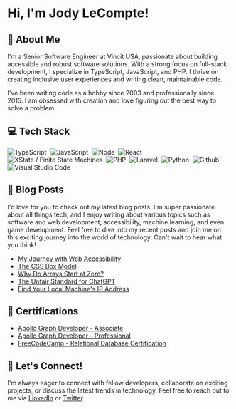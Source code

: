 # Hi, I'm Jody LeCompte!

## 🙋 About Me

I'm a Senior Software Engineer at Vincit USA, passionate about building accessible and robust software solutions. With a strong focus on full-stack development, I specialize in TypeScript, JavaScript, and PHP. I thrive on creating inclusive user experiences and writing clean, maintainable code.

I've been writing code as a hobby since 2003 and professionally since 2015.
I am obsessed with creation and love figuring out the best way to solve
a problem.

## 💻 Tech Stack

![TypeScript](https://img.shields.io/badge/-TypeScript-05122A?style=flat&logo=typescript)&nbsp;
![JavaScript](https://img.shields.io/badge/-JavaScript-05122A?style=flat&logo=javascript)&nbsp;
![Node](https://img.shields.io/badge/-NodeJS-05122A?style=flat&logo=node)&nbsp;
![React](https://img.shields.io/badge/-React-05122A?style=flat&logo=React)&nbsp;
![XState / Finite State Machines](https://img.shields.io/badge/-XState-05122A?style=flat&logo=xstate)&nbsp;
![PHP](https://img.shields.io/badge/-PHP-05122A?style=flat&logo=PHP)&nbsp;
![Laravel](https://img.shields.io/badge/-Laravel-05122A?style=flat&logo=Laravel)&nbsp;
![Python](https://img.shields.io/badge/-Python-05122A?style=flat&logo=Python)&nbsp;
![Github](https://img.shields.io/badge/-Github-05122A?style=flat&logo=Github)&nbsp;
![Visual Studio Code](https://img.shields.io/badge/-Visual%20Studio%20Code-05122A?style=flat&logo=visual-studio-code&logoColor=007ACC)&nbsp;

## 📝 Blog Posts

I'd love for you to check out my latest blog posts. I'm super passionate about all things tech, and I enjoy
writing about various topics such as software and web development, accessibility, machine learning, and even
game development. Feel free to dive into my recent posts and join me on this exciting journey into the world
of technology. Can't wait to hear what you think!

<!-- BLOG-POST-LIST:START -->

- [My Journey with Web Accessibility](https://jodylecompte.com/articles/my-journey-with-web-accessibility)
- [The CSS Box Model](https://jodylecompte.com/articles/css-box-model)
- [Why Do Arrays Start at Zero?](https://jodylecompte.com/articles/why-arrays-start-at-zero)
- [The Unfair Standard for ChatGPT](https://jodylecompte.com/articles/the-unfair-standard-for-chatgpt)
- [Find Your Local Machine&#39;s IP Address](https://jodylecompte.com/articles/find-your-local-ip-address)
<!-- BLOG-POST-LIST:END -->

## 📜 Certifications

- [Apollo Graph Developer - Associate](https://www.apollographql.com/tutorials/certifications/53a3ba05-748c-4cf3-a8db-1b15fd3676c9)
- [Apollo Graph Developer - Professional](https://www.apollographql.com/tutorials/certifications/5d21cdec-260c-4049-810e-aa13ed6a8655)
- [FreeCodeCamp - Relational Database Certification](https://www.freecodecamp.org/certification/jlecompte/relational-database-v8)

## 💬 Let's Connect!

I'm always eager to connect with fellow developers, collaborate on exciting projects, or discuss the latest trends in technology. Feel free to reach out to me via [LinkedIn](https://linkedin.com/in/jodylecompte) or [Twitter](https://twitter.com/jody_lecompte).
